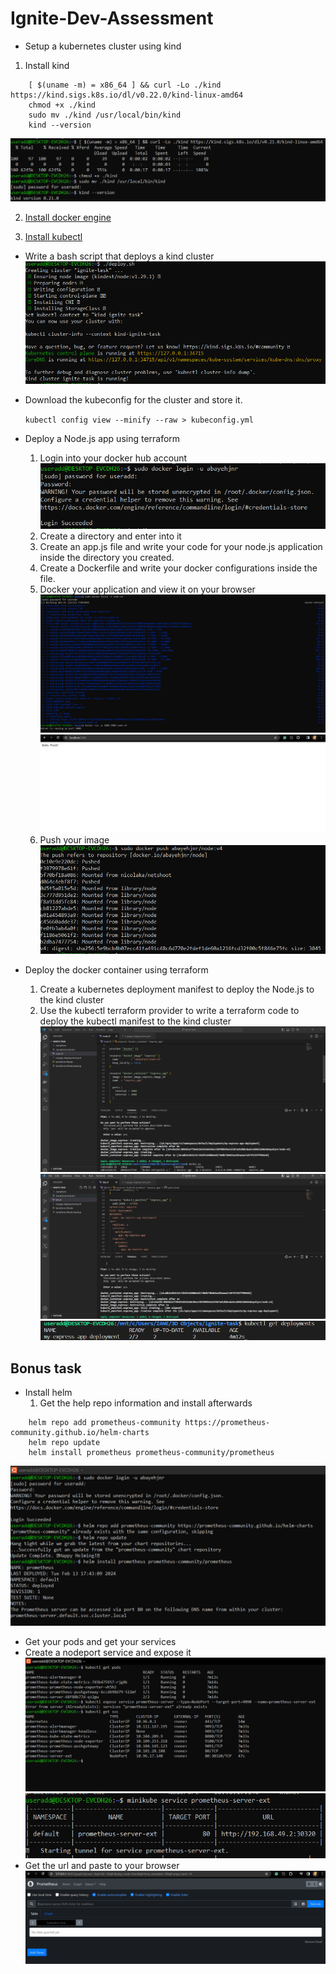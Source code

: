 # Ignite-Dev-Assessment
- Setup a kubernetes cluster using kind
1. Install kind
```
    [ $(uname -m) = x86_64 ] && curl -Lo ./kind https://kind.sigs.k8s.io/dl/v0.22.0/kind-linux-amd64
    chmod +x ./kind
    sudo mv ./kind /usr/local/bin/kind
    kind --version
```
![Step-1](./images/Step-1.png)

2. [Install docker engine](https://docs.docker.com/engine/install/ubuntu/)

3. [Install kubectl](https://kubernetes.io/docs/tasks/tools/install-kubectl-linux/)

- Write a bash script that deploys a kind cluster
![Step-2](./images/Step-2.png)

- Download the kubeconfig for the cluster and store it.
    
    `kubectl config view --minify --raw > kubeconfig.yml` 

- Deploy a Node.js app using terraform
    1. Login into your docker hub account
    ![Step-3](./images/Step-3.png)
    2. Create a directory and enter into it
    3. Create an app.js file and write your code for your node.js application inside the directory you created.
    4. Create a Dockerfile and write your docker configurations inside the file.
    5. Docker your application and view it on your browser
    ![Step-4](./images/Step-4.png)
    ![Step-5](./images/Step-5.png)
    6. Push your image
    ![Step-6](./images/Step-6.png)

- Deploy the docker container using terraform
    1. Create a kubernetes deployment manifest to deploy the Node.js to the kind cluster
    2. Use the kubectl terraform provider to write a terraform code to deploy the kubectl manifest to the kind cluster
    ![Step-7](./images/Step-7.png)
    ![Step-8](./images/Step-8.png)
    ![Step-9](./images/Step-9.png)

## Bonus task
- Install helm
    1. Get the help repo information and install afterwards
``` 
    helm repo add prometheus-community https://prometheus-community.github.io/helm-charts
    helm repo update
    helm install prometheus prometheus-community/prometheus
```
![Step-10](./images/Step-10.png)

- Get your pods and get your services
- Create a nodeport service and expose it
![Step-11](./images/Step-11.png)
![Step-12](./images/Step-12.png)
- Get the url and paste to your browser 
![Step-13](./images/Step-13.png)
